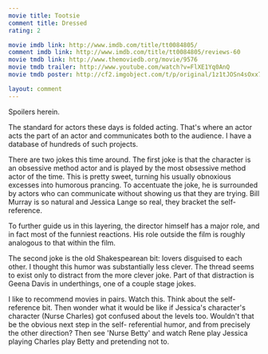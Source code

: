 ```yaml
---
movie title: Tootsie
comment title: Dressed
rating: 2

movie imdb link: http://www.imdb.com/title/tt0084805/
comment imdb link: http://www.imdb.com/title/tt0084805/reviews-60
movie tmdb link: http://www.themoviedb.org/movie/9576
movie tmdb trailer: http://www.youtube.com/watch?v=FlXE1Yq0AnQ
movie tmdb poster: http://cf2.imgobject.com/t/p/original/1z1tJOSn4sOxx787viaalmsQYFD.jpg

layout: comment
---
```


Spoilers herein.

The standard for actors these days is folded acting. That's where an actor acts the part of  an actor and communicates both to the audience. I have a database of hundreds of such  projects.

There are two jokes this time around. The first joke is that the character is an obsessive  method actor and is played by the most obsessive method actor of the time. This is  pretty sweet, turning his usually obnoxious excesses into humorous prancing. To  accentuate the joke, he is surrounded by actors who can communicate without showing  us that they are trying. Bill Murray is so natural and Jessica Lange so real, they bracket  the self-reference.

To further guide us in this layering, the director himself has a major role, and in fact  most of the funniest reactions. His role outside the film is roughly analogous to that  within the film.

The second joke is the old Shakespearean bit: lovers disguised to each other. I thought  this humor was substantially less clever. The thread seems to exist only to distract from  the more clever joke. Part of that distraction is Geena Davis in underthings, one of a  couple stage jokes.

I like to recommend movies in pairs. Watch this. Think about the self-reference bit. Then  wonder what it would be like if Jessica's character's character (Nurse Charles) got  confused about the levels too. Wouldn't that be the obvious next step in the self- referential humor, and from precisely the other direction? Then see 'Nurse Betty' and  watch Rene play Jessica playing Charles play Betty and pretending not to.